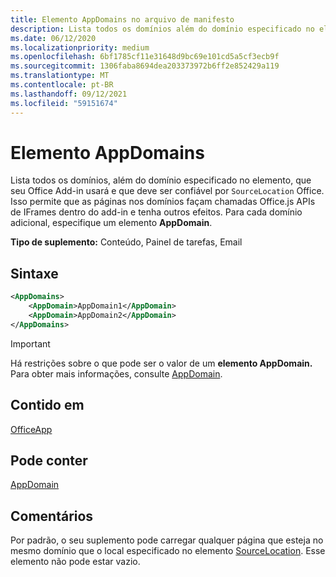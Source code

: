 ```yaml
---
title: Elemento AppDomains no arquivo de manifesto
description: Lista todos os domínios além do domínio especificado no elemento que seu Office Add-in usará e deve ser confiável por `SourceLocation` Office.
ms.date: 06/12/2020
ms.localizationpriority: medium
ms.openlocfilehash: 6bf1785cf11e31648d9bc69e101cd5a5cf3ecb9f
ms.sourcegitcommit: 1306faba8694dea203373972b6ff2e852429a119
ms.translationtype: MT
ms.contentlocale: pt-BR
ms.lasthandoff: 09/12/2021
ms.locfileid: "59151674"
---
```

# <a name="appdomains-element"></a>Elemento AppDomains

Lista todos os domínios, além do domínio especificado no elemento, que seu Office Add-in usará e que deve ser confiável por `SourceLocation` Office. Isso permite que as páginas nos domínios façam chamadas Office.js APIs de IFrames dentro do add-in e tenha outros efeitos. Para cada domínio adicional, especifique um elemento **AppDomain**.

 **Tipo de suplemento:** Conteúdo, Painel de tarefas, Email

## <a name="syntax"></a>Sintaxe

```XML
<AppDomains>
    <AppDomain>AppDomain1</AppDomain>
    <AppDomain>AppDomain2</AppDomain>
</AppDomains>
```

> [!IMPORTANT]
> Há restrições sobre o que pode ser o valor de um **elemento AppDomain.** Para obter mais informações, consulte [AppDomain](appdomain.md).

## <a name="contained-in"></a>Contido em

[OfficeApp](officeapp.md)

## <a name="can-contain"></a>Pode conter

[AppDomain](appdomain.md)

## <a name="remarks"></a>Comentários

Por padrão, o seu suplemento pode carregar qualquer página que esteja no mesmo domínio que o local especificado no elemento [SourceLocation](sourcelocation.md). Esse elemento não pode estar vazio.
